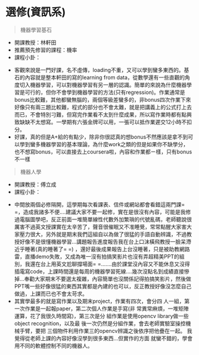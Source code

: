 # 選修(資訊系)

> 機器學習基石

* 開課教授：林軒田
* 推薦預先修習的課程：機率
* 課程小卦：
 - 客觀來說是一門好課，名不虛傳，loading不重，又可以學到蠻多東西的。基石的內容就是整本軒田的寫的learning from data，從數學還有一些直觀的角度切入機器學習，可以對機器學習有另一層的認識。簡單的來說為什麼機器學習是可行的，但你不會學到機器學習的方法(只有regression)。作業通常是bonus比較難，其他都蠻無腦的，兩個等級差蠻多的，非bonus四次作業下來好像只有兩三題比較難，程式的部分也不會太難，就是把講義上的公式打上去而已，不會特別刁難，但寫完作業看不太到什麼成果，所以寫作業時都有點興致缺缺不太想寫。一學期有六張金牌可以用，一張可以抵作業遲交12小時不扣分。
 - 好課，真的但是A+給的有點少，除非你很認真的想bonus不然應該是拿不到可以學到蠻多機器學習的基本理論，為什麼work之類的但是如果你不缺學分，也不想寫bonus，可以直接去上coursera啦，內容和作業都ㄧ樣，只有bonus不一樣

> 機器人學

* 開課教授：傅立成
* 課程小卦：
 - 中間放兩個必修隔開，這學期每次看課表、信件或網站都會看錯這兩門課= =，造成我諸多不便....建議大家不要一起修，實在是很沒有內容，可能是我修過電腦圖學吧，反正前面一堆簡單線性代數外加繁瑣的代號亂碼，老師聽說很厲害不過英文授課實在太辛苦了，聲音很催眠又不准睡覺，常常點醒大家害大家壓力很大，另外就是期末我們這組自以為做了很猛的手語自動辨識，不過教授好像不是很懂機器學習...講題報告進度報告我在台上口沫橫飛教授一臉呆滯近乎睡著(真的睡著了= =) ，還好最後成果報告上台沒睡著，只是被助教網路雷，直播demo失敗，又成為唯一沒有拍搞笑影片也沒有弄超精美PPT的組別，我還在台上用英文尬聊撐場面= =.......由於課堂沒內容又不能休息又沒得插電寫code，上課時間還是每周的機器學習死線....幾次沒點名到成績直接慘掉...奉勸大家期末不要選太複雜，內容簡單也沒關係記得拍搞笑影片，然後做PPT嘴一些好像很猛的東西其實都是內建的也可以，反正教授好像沒怎麼自己做過，上課而已也不會太苛求。
 - 其實學最多的就是寫作業以及期末project，作業有四次，會分四
人一組，第一次作業是一起報paper，第二次個人作業是手寫(非
常異常麻煩，一堆矩陣運算，花了我很久時間寫)，第三次是分
組作業是使用opencv library做一些object recognition，以及最
後一次仍然是分組作業，會去老師實驗室操控機械手臂，要把
三個物件利用作業三的opencv辨識之後依序把他疊在一起。
我覺得從老師上課的內容好像沒學到很多東西...但實作的方面
就蠻不錯的，學會用不同的軟體控制不同的機器人。
